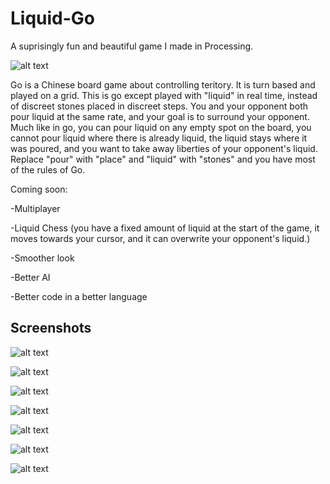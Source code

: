 # Liquid-Go

A suprisingly fun and beautiful game I made in Processing. 

![alt text](https://github.com/akriegman/Liquid-Go/blob/master/Photos/Screen%20Shot%202019-08-05%20at%2010.34.20%20PM.png?raw=true "Logo Title Text 1")

Go is a Chinese board game about controlling teritory. It is turn based and played on a grid. This is go except played with "liquid" in real time, instead of discreet stones placed in discreet steps. You and your opponent both pour liquid at the same rate, and your goal is to surround your opponent. Much like in go, you can pour liquid on any empty spot on the board, you cannot pour liquid where there is already liquid, the liquid stays where it was poured, and you want to take away liberties of your opponent's liquid. Replace "pour" with "place" and "liquid" with "stones" and you have most of the rules of Go.

Coming soon:

-Multiplayer

-Liquid Chess (you have a fixed amount of liquid at the start of the game, it moves towards your cursor, and it can overwrite your opponent's liquid.)

-Smoother look

-Better AI

-Better code in a better language

## Screenshots

![alt text](https://github.com/akriegman/Liquid-Go/blob/master/Photos/Screen%20Shot%202019-08-12%20at%208.46.04%20PM.png?raw=true "Screenshot")

![alt text](https://github.com/akriegman/Liquid-Go/blob/master/Photos/image5418.png?raw=true "Screenshot")

![alt text](https://github.com/akriegman/Liquid-Go/blob/master/Photos/image2254.png?raw=true "A later version with a different style, see the other branch.")

![alt text](https://github.com/akriegman/Liquid-Go/blob/master/Photos/image6141.png?raw=true "A later version with a different style, see the other branch.")

![alt text](https://github.com/akriegman/Liquid-Go/blob/master/Photos/image1755.png?raw=true "Screenshot")

![alt text](https://github.com/akriegman/Liquid-Go/blob/master/Photos/image3220.png?raw=true "Screenshot")

![alt text](https://github.com/akriegman/Liquid-Go/blob/master/Photos/image5202.png?raw=true "Screenshot")
